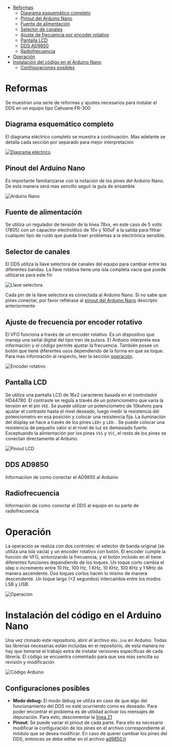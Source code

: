 - [Reformas](#reformas)
  - [Diagrama esquemático completo](#diagrama-esquem%c3%a1tico-completo)
  - [Pinout del Arduino Nano](#pinout-del-arduino-nano)
  - [Fuente de alimentación](#fuente-de-alimentaci%c3%b3n)
  - [Selector de canales](#selector-de-canales)
  - [Ajuste de frecuencia por encoder rotativo](#ajuste-de-frecuencia-por-encoder-rotativo)
  - [Pantalla LCD](#pantalla-lcd)
  - [DDS AD9850](#dds-ad9850)
  - [Radiofrecuencia](#radiofrecuencia)
- [Operación](#operaci%c3%b3n)
- [Instalación del código en el Arduino Nano](#instalaci%c3%b3n-del-c%c3%b3digo-en-el-arduino-nano)
  - [Configuraciones posibles](#configuraciones-posibles)
# Reformas
Se muestran una serie de reformas y ajustes necesarios para instalar el DDS en
un equipo tipo Cahuane FR-300

## Diagrama esquemático completo
El diagrama eléctrico completo se muestra a continuación. Mas adelante se
detalla cada sección por separado para mejor interpretación

[![Diagrama eléctrico](assets/dds_esquema_electrico.png)](assets/dds_esquema_electrico.png)

## Pinout del Arduino Nano
Es importante familiarizarse con la notación de los pines del Arduino Nano. De
esta manera será mas sencillo seguir la guía de ensamble

![Arduino Nano](assets/arduino_nano_pinout.png "Arduino Nano")

## Fuente de alimentación
Se utiliza un regulador de tensión de la linea 78xx, en este caso de 5 volts
(7805) con un capacitor electrolítico de 10v y 100uF a la salida para filtrar
cualquier tipo de ruido que pueda traer problemas a la electrónica sensible.

## Selector de canales
El DDS utiliza la llave selectora de canales del equipo para cambiar entre las
diferentes bandas. La llave rotativa tiene una isla completa vacía que puede
utilizarse para este fin

![Llave selectora](assets/llave_selectora_canales.png "Llave selectora")

Cada pin de la llave selectora es conectada al Arduino Nano. Si no sabe que
pines conectar, por favor refiérase al [pinout del Arduino
Nano](#pinout-del-arduino-nano) descripto anteriormente

## Ajuste de frecuencia por encoder rotativo
El VFO funciona a través de un encoder rotativo. Es un dispositivo que maneja
una señal digital del tipo tren de pulsos. El Arduino interpreta esa información
y el código permite ajustar la frecuencia. También posee un botón que tiene
diferentes usos dependiendo de la forma en que se toque. Para mas información al
respecto, leer la sección [operación](#operaci%c3%b3n).

![Encoder rotativo](assets/rotary_pinout.png "Encoder rotativo")

## Pantalla LCD
Se utiliza una pantalla LCD de 16x2 caracteres basada en el controlador HD44780.
El contraste se regula a través de un potenciometro que varía la tensión en el
pin `VEE`. Se puede utilizar un potenciometro de 10kohms para ajustar el
contraste hasta el nivel deseado, luego medir la resistencia del potenciometro
en esa posición y colocar una resistencia fija. La iluminación del display se
hace a través de los pines `LED+` y `LED-`. Se puede colocar una resistencia de
pequeño valor si el nivel de luz es demasiado fuerte. Exceptuando la
alimentación por los pines `VSS` y `VCC`, el resto de los pines se conectan
directamente al Arduino.

![Pinout LCD](assets/lcd_pinout.png "Pinout LCD")

## DDS AD9850
Informaciíon de como conectar el AD9850 al Arduino


## Radiofrecuencia
Información de como conectar el DDS al equipo en su parte de radiofrecuencia


# Operación

La operación se realiza con dos controles: el selector de banda original (se
utiliza una isla vacía) y un encoder rotativo con botón. El encoder cumple la
función de VFO, sintonizando la frecuencia, y el botón incluído en él tiene
diferentes funciones dependiendo de los toques. Un toque corto cambia el step o
incremento entre 10 Hz, 100 Hz, 1 KHz, 10 KHz, 100 KHz y 1 MHz de manera
ascendente. Dos toques cortos hacen lo mismo de manera descendente. Un toque
largo (+2 segundos) intercambia entre los modos LSB y USB.

![Operacion](assets/frente_cahuane.png "Operacion")



# Instalación del código en el Arduino Nano
Una vez clonado este repositorio, abrir el archivo `dds.ino` en Arduino. Todas
las librerías necesarias están incluidas en el repositorio, de esta manera no
hay que tomarse el trabajo extra de instalar versiones especificas de cada
librería. El código se encuentra comentado para que sea mas sencilla su revisión
y modificación

![Código Arduino](assets/codigo_arduino.png "Código Arduino")

## Configuraciones posibles
* **Modo debug:** El modo debug se utiliza en caso de que algo del funcionamiento
  del DDS no esté ocurriendo como es deseado. Para poder encontrar el problema
  es de utilidad activar los mensajes de depuración. Para esto, descomentar la
  [línea 21](https://github.com/reynico/arduino-dds/blob/master/dds.ino#L21)
* **Pinout:** Se puede variar el pinout de cada parte. Para ello es necesario
  modificar la configuración de los pines en el archivo correspondiente al
  módulo que se desea modificar. En caso de querer cambiar los pines del DDS,
  entonces se debe editar en el archivo [ad9850.h](https://github.com/reynico/arduino-dds/blob/master/ad9850.h)
